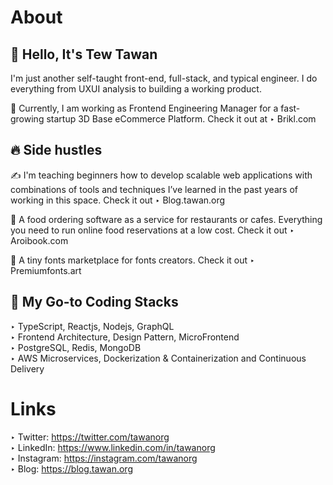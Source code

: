 # About

## 👋 Hello, It's Tew Tawan

I'm just another self-taught front-end, full-stack, and typical engineer. I do everything from UXUI analysis to building a working product. 

🙏 Currently, I am working as Frontend Engineering Manager for a fast-growing startup 3D Base eCommerce Platform. 
Check it out at ‣ Brikl.com

## 🔥 Side hustles

✍️ I'm teaching beginners how to develop scalable web applications with combinations of tools and techniques I’ve learned in the past years of working in this space. 
Check it out ‣ Blog.tawan.org 

🍕 A food ordering software as a service for restaurants or cafes. Everything you need to run online food reservations at a low cost.
Check it out ‣ Aroibook.com

🎨 A tiny fonts marketplace for fonts creators.
Check it out ‣ Premiumfonts.art

## 🤖 My Go-to Coding Stacks
‣ TypeScript, Reactjs, Nodejs, GraphQL<br>
‣ Frontend Architecture, Design Pattern, MicroFrontend<br>
‣ PostgreSQL, Redis, MongoDB<br>
‣ AWS Microservices, Dockerization & Containerization and Continuous Delivery<br>
 
# Links
‣ Twitter: https://twitter.com/tawanorg<br>
‣ LinkedIn: https://www.linkedin.com/in/tawanorg<br>
‣ Instagram: https://instagram.com/tawanorg<br>
‣ Blog: https://blog.tawan.org<br>
